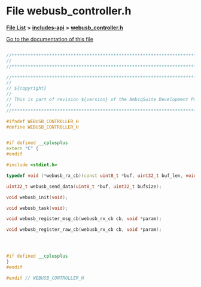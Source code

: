 

# File webusb\_controller.h

[**File List**](files.md) **>** [**includes-api**](dir_a2a61ebab6bf7d344fb1c36a75cc33e9.md) **>** [**webusb\_controller.h**](webusb__controller_8h.md)

[Go to the documentation of this file](webusb__controller_8h.md)

```C++

//*****************************************************************************
//
//*****************************************************************************

//*****************************************************************************
//
// ${copyright}
//
// This is part of revision ${version} of the AmbiqSuite Development Package.
//
//*****************************************************************************

#ifndef WEBUSB_CONTROLLER_H
#define WEBUSB_CONTROLLER_H


#if defined __cplusplus
extern "C" {
#endif

#include <stdint.h>

typedef void (*webusb_rx_cb)(const uint8_t *buf, uint32_t buf_len, void *param);

uint32_t webusb_send_data(uint8_t *buf, uint32_t bufsize);

void webusb_init(void);

void webusb_task(void);

void webusb_register_msg_cb(webusb_rx_cb cb, void *param);

void webusb_register_raw_cb(webusb_rx_cb cb, void *param);




#if defined __cplusplus
}
#endif

#endif // WEBUSB_CONTROLLER_H

```

